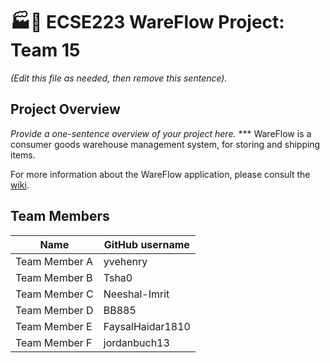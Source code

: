 # :factory::ship: ECSE223 WareFlow Project: Team 15

_(Edit this file as needed, then remove this sentence)._

## Project Overview

_Provide a one-sentence overview of your project here._
*** WareFlow is a consumer goods warehouse management system, for storing and shipping items.

For more information about the WareFlow application, please consult the [wiki](../../wiki).

## Team Members

| Name          | GitHub username |
| ------------- | --------------- |
| Team Member A | yvehenry             |
| Team Member B | Tsha0             |
| Team Member C | Neeshal-Imrit             |
| Team Member D | BB885             |
| Team Member E | FaysalHaidar1810             |
| Team Member F | jordanbuch13             |
